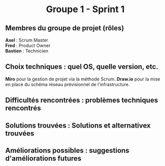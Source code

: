 <div align="center"><H1> Groupe 1 - Sprint 1 </H1></div>

## Membres du groupe de projet (rôles)

**Axel** :  Scrum Master  
**Fred** :  Product Owner  
**Bastien** : Technicien  

## Choix techniques : quel OS, quelle version, etc.

**Miro** pour la gestion de projet via la méthode Scrum.
**Draw.io** pour la mise en place du schéma réseau prévisionnel de l'infrastructure.

## Difficultés rencontrées : problèmes techniques rencontrés



## Solutions trouvées : Solutions et alternativex trouvées



## Améliorations possibles : suggestions d'améliorations futures


